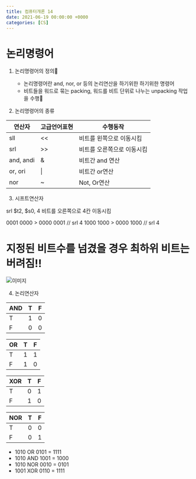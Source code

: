 ```yaml
---
title: 컴퓨터개론 14
date: 2021-06-19 00:00:00 +0000
categories: [CS]
---
```


# 논리명령어

1. 논리명령어의 정의 
    - 논리명령어란 and, nor, or 등의 논리연산을 하기위한 하기위한 명령어
    - 비트들을 워드로 묶는 packing, 워드를 비트 단위로 나누는 unpacking 작업을 수행

2. 논리명령어의 종류

|연산자|고급언어표현|수행동작|
|--|--|--|
|sll| <<|비트를 왼쪽으로 이동시킴|
|srl|>>|비트를 오른쪽으로 이동시킴|
|and, andi | & | 비트간 and 연산|
|or, ori| \| | 비트간 or연산|
|nor | ~ | Not, Or연산 | 

3. 시프트연산자

srl $t2, $s0, 4 
비트를 오른쪽으로 4칸 이동시킴

0001 0000 > 0000 0001 // srl 4
1000 1000 > 0000 1000 // srl 4

#  지정된 비트수를 넘겼을 경우 최하위 비트는 버려짐!!

 ![이미지]()

4. 논리연산자

|AND|T|F|
|--|--|--|
|T|1|0|
|F|0|0|

|OR|T|F|
|--|--|--|
|T|1|1|
|F|1|0|

|XOR|T|F|
|--|--|--|
|T|0|1|
|F|1|0|

|NOR|T|F|
|--|--|--|
|T|0|0|
|F|0|1|

- 1010 OR 0101 = 1111
- 1010 AND 1001 = 1000
- 1010 NOR 0010 = 0101
- 1001 XOR 0110 = 1111

